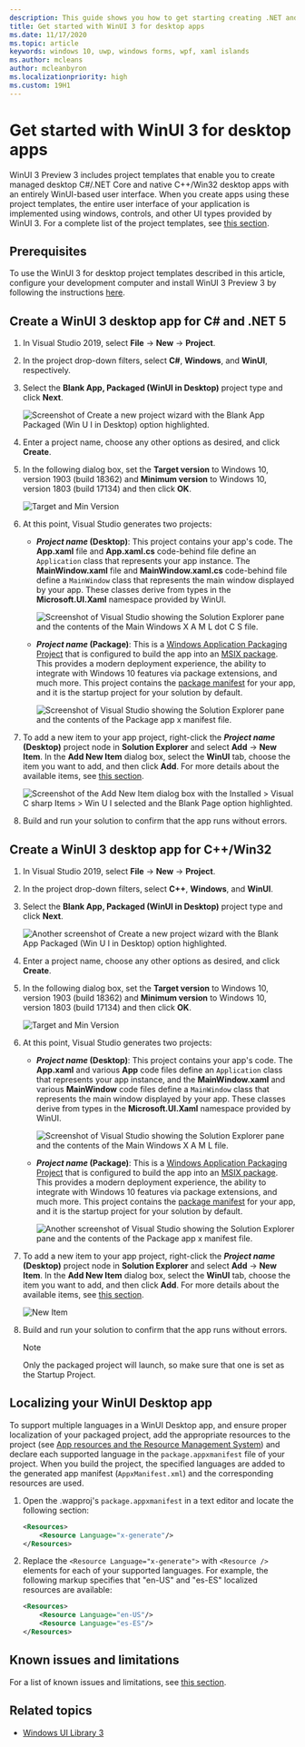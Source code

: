 ```yaml
---
description: This guide shows you how to get starting creating .NET and C++/Win32 desktop apps with a WinUI 3 UI.
title: Get started with WinUI 3 for desktop apps
ms.date: 11/17/2020
ms.topic: article
keywords: windows 10, uwp, windows forms, wpf, xaml islands
ms.author: mcleans
author: mcleanbyron
ms.localizationpriority: high
ms.custom: 19H1
---
```


# Get started with WinUI 3 for desktop apps

WinUI 3 Preview 3 includes project templates that enable you to create managed desktop C#/.NET Core and native C++/Win32 desktop apps with an entirely WinUI-based user interface. When you create apps using these project templates, the entire user interface of your application is implemented using windows, controls, and other UI types provided by WinUI 3. For a complete list of the project templates, see [this section](index.md#project-templates-for-winui-3).

## Prerequisites

To use the WinUI 3 for desktop project templates described in this article, configure your development computer and install WinUI 3 Preview 3 by following the instructions [here](index.md#install-winui-3-preview-3).

## Create a WinUI 3 desktop app for C# and .NET 5

1. In Visual Studio 2019, select **File** -> **New** -> **Project**.

2. In the project drop-down filters, select **C#**, **Windows**, and **WinUI**, respectively.

3. Select the **Blank App, Packaged (WinUI in Desktop)** project type and click **Next**.

    ![Screenshot of Create a new project wizard with the Blank App Packaged (Win U I in Desktop) option highlighted.](images/WinUI-csharp-newproject.png)

4. Enter a project name, choose any other options as desired, and click **Create**.

5. In the following dialog box, set the **Target version** to Windows 10, version 1903 (build 18362) and **Minimum version** to Windows 10, version 1803 (build 17134) and then click **OK**.

    ![Target and Min Version](images/WinUI-min-target-version.png)

6. At this point, Visual Studio generates two projects:

    * **_Project name_ (Desktop)**: This project contains your app's code. The **App.xaml** file and **App.xaml.cs** code-behind file define an `Application` class that represents your app instance. The **MainWindow.xaml** file and **MainWindow.xaml.cs** code-behind file define a `MainWindow` class that represents the main window displayed by your app. These classes derive from types in the **Microsoft.UI.Xaml** namespace provided by WinUI.

        ![Screenshot of Visual Studio showing the Solution Explorer pane and the contents of the Main Windows X A M L dot C S file.](images/WinUI-csharp-appproject.png)

    * **_Project name_ (Package)**: This is a [Windows Application Packaging Project](/windows/msix/desktop/desktop-to-uwp-packaging-dot-net) that is configured to build the app into an [MSIX package](/windows/msix/overview). This provides a modern deployment experience, the ability to integrate with Windows 10 features via package extensions, and much more. This project contains the [package manifest](/uwp/schemas/appxpackage/uapmanifestschema/schema-root) for your app, and it is the startup project for your solution by default.

        ![Screenshot of Visual Studio showing the Solution Explorer pane and the contents of the Package app x manifest file.](images/WinUI-csharp-packageproject.png)

7. To add a new item to your app project, right-click the **_Project name_ (Desktop)** project node in **Solution Explorer** and select **Add** -> **New Item**. In the **Add New Item** dialog box, select the **WinUI** tab, choose the item you want to add, and then click **Add**. For more details about the available items, see [this section](index.md#item-templates-for-winui-3).

    ![Screenshot of the Add New Item dialog box with the Installed > Visual C sharp Items > Win U I selected and the Blank Page option highlighted.](images/WinUI-csharp-newitem.png)

8. Build and run your solution to confirm that the app runs without errors.

## Create a WinUI 3 desktop app for C++/Win32

1. In Visual Studio 2019, select **File** -> **New** -> **Project**.

2. In the project drop-down filters, select **C++**, **Windows**, and **WinUI**.

3. Select the **Blank App, Packaged (WinUI in Desktop)** project type and click **Next**.

    ![Another screenshot of Create a new project wizard with the Blank App Packaged (Win U I in Desktop) option highlighted.](images/WinUI-cpp-newproject.png)

4. Enter a project name, choose any other options as desired, and click **Create**.

5. In the following dialog box, set the **Target version** to Windows 10, version 1903 (build 18362) and **Minimum version** to Windows 10, version 1803 (build 17134) and then click **OK**.

    ![Target and Min Version](images/WinUI-min-target-version.png)

6. At this point, Visual Studio generates two projects:

    * **_Project name_ (Desktop)**: This project contains your app's code. The **App.xaml** and various **App** code files define an `Application` class that represents your app instance, and the **MainWindow.xaml** and various **MainWindow** code files define a `MainWindow` class that represents the main window displayed by your app. These classes derive from types in the **Microsoft.UI.Xaml** namespace provided by WinUI.

        ![Screenshot of Visual Studio showing the Solution Explorer pane and the contents of the Main Windows X A M L file.](images/WinUI-cpp-appproject.png)

    * **_Project name_ (Package)**: This is a [Windows Application Packaging Project](/windows/msix/desktop/desktop-to-uwp-packaging-dot-net) that is configured to build the app into an [MSIX package](/windows/msix/overview). This provides a modern deployment experience, the ability to integrate with Windows 10 features via package extensions, and much more. This project contains the [package manifest](/uwp/schemas/appxpackage/uapmanifestschema/schema-root) for your app, and it is the startup project for your solution by default.

        ![Another screenshot of Visual Studio showing the Solution Explorer pane and the contents of the Package app x manifest file.](images/WinUI-cpp-packageproject.png)

7. To add a new item to your app project, right-click the **_Project name_ (Desktop)** project node in **Solution Explorer** and select **Add** -> **New Item**. In the **Add New Item** dialog box, select the **WinUI** tab, choose the item you want to add, and then click **Add**. For more details about the available items, see [this section](index.md#item-templates-for-winui-3).

    ![New Item](images/WinUI-cpp-newitem.png)

8. Build and run your solution to confirm that the app runs without errors.

   > [!NOTE]
   > Only the packaged project will launch, so make sure that one is set as the Startup Project.

## Localizing your WinUI Desktop app

To support multiple languages in a WinUI Desktop app, and ensure proper localization of your packaged project, add the appropriate resources to the project (see [App resources and the Resource Management System](/windows/uwp/app-resources/)) and declare each supported language in the `package.appxmanifest` file of your project. When you build the project, the specified languages are added to the generated app manifest (`AppxManifest.xml`) and the corresponding resources are used.

1. Open the .wapproj's `package.appxmanifest` in a text editor and locate the following section:

    ```xml
    <Resources>
        <Resource Language="x-generate"/>
    </Resources>
    ```

2. Replace the `<Resource Language="x-generate">` with `<Resource />` elements for each of your supported languages. For example, the following markup specifies that "en-US" and "es-ES" localized resources are available:

    ```xml
    <Resources>
        <Resource Language="en-US"/>
        <Resource Language="es-ES"/>
    </Resources>
    ```

## Known issues and limitations

For a list of known issues and limitations, see [this section](index.md#preview-3-limitations-and-known-issues).

## Related topics

* [Windows UI Library 3](index.md)